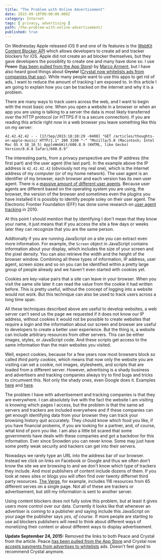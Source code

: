 ```yaml
---
title: "The Problem with Online Advertisement"
date: 2015-09-18T00:00:00.000Z
category: Internet
tags: [ privacy, advertising ]
path: /the-problem-with-online-advertisement/
published: true
---
```


On Wednesday Apple released iOS 9 and one of its features is the [WebKit Content Blocker API](https://www.webkit.org/blog/3476/content-blockers-first-look/) which allows developers to create ad and tracker blockers for iOS. Apple did not create an ad blocker themselves, but they gave developers the possiblity to create one and many have done so. I use <del>Peace</del> ([has been pulled from the App Store](http://www.marco.org/2015/09/18/just-doesnt-feel-good)) by [Marco Arment](http://marco.org), but I have also heard good things about <del>Crystal</del> ([Crystal now whitelists ads from companies that pay](http://www.wsj.com/articles/propelled-by-apple-ad-blocking-cottage-industry-emerges-1443115929)). While many people want to use this apps to get rid of ads, I want to reduce the amount of tracking I am exposed to. In this article I am going to explain how you can be tracked on the internet and why it is a problem.

There are many ways to track users across the web, and I want to begin with the most basic one. When you open a website in a browser or when an app you are using is talking to a server the data is most likely transferred over the HTTP protocol (or HTTPS if it is a secure connection). If you are reading this article right now in a web browser you leave something like this on my server:

```
42.42.42.42 - - [17/Sep/2015:18:10:29 -0400] "GET /articles/thoughts-on-apple-music/ HTTP/1.1" 200 3190 "-" "Mozilla/5.0 (Macintosh; Intel Mac OS X 10_10_5) AppleWebKit/600.8.9 (KHTML, like Gecko) Version/8.0.8 Safari/600.8.9"
```

The interesting parts, from a privacy perspective are the IP address (the first part) and the user agent (the last part).  In the example above the IP address is `42.42.42.42` (obviously not my real one), which is the internet address of my computer (or of my home network). The user agent is an identifier of my browser, each browser and each version has its own user agent. There is a [massive amount of different user agents](http://useragentstring.com/pages/useragentstring.php). Because user agents are different based on the operating system you are using, the browser, the version of the browser and sometimes even the plugins you have installed it is possibly to identify people soley on their user agent. The Electronic Frontier Foundation (EFF) has done some research on [user agent tracking](https://www.eff.org/deeplinks/2010/01/tracking-by-user-agent) in 2010.

At this point I should mention that by identifying I don't mean that they know your name, it just means that if you access the site a few days or weeks later they can recognize that you are the same person.

Addtionally if you are running JavaScript on a site you can extract even more information. For example, the `Screen` object in JavaScript contains information about your display, which includes the size of your screen and the pixel density. You can also retrieve the width and the height of the browser window. Combining all these types of information, IP address, user agent, screen sizes and so on you can be identified within a pretty large group of people already and we haven't even started with cookies yet.

Cookies are key-value pairs that a site can leave in your browser. When you visit the same site later it can read the value from the cookie it had written before. This is pretty useful, without the concept of logging into a website would not work. But this technique can also be used to track users across a long time span.

All these techniques described above are useful to develop websites, a web server can't send us the page we requested if it does not know our IP address, without cookies it would not be possible to create websites that require a login and the information about our screen and browser are useful to developers to create a better user experience. But the thing is, a website can include arbitrary resources from other servers. This can be either images, styles, or JavaScript code. And these scripts get access to the same information than the main websites you visited.

Well, expect cookies, because for a few years now most browsers block so called *third party cookies*, which means that now only the website you are visiting can set a cookie, not images, stylesheets, and scripts that are loaded from a different server. However, advertising is a shady business and advertisers and tracking companies always try to find bugs and tricks to circumvent this. Not only the shady ones, even Google does it. Examples [here](http://9to5mac.com/2012/02/17/google-reportedly-forcing-advertising-cookies-upon-iphone-users-regardless-of-safari-privacy-settings/) and [here](http://www.rimmkaufman.com/blog/how-redirectors-solve-the-third-party-cookie-problem/24032011/).

The problem I have with advertisement and tracking companies is that they are everywhere. I can absolutely live with the fact the website I am visiting is knowing which pages I access, but the problem is that the same ad servers and trackers are included everywhere and if these companies can get enough identifying data from your browser they can track your browsing history quit accurately. They chould know which food you like, if you have financial probems, if you are looking for a partner, and, of course, what kind of porn you like. I am also a little bit scared that some governments have deals with these companies and got a backdoor for this information. Ever since Snowden you can never know. Some may just have some pretty weak security and hackers can get into their servers.

Nowadays we rarely type an URL into the address bar of our browser. Instead we click on links on Facebook or Google and thus we often don't know the site we are browsing to and we don't know which type of trackers they include. And most publishers of content include dozens of them. If you look at news sites or blogs you will often find over twenty differnet third party resources. [The Verge](http://theverge.com), for example, includes 116 resources from 65 different serves on a single page. Not all of these are trackers or advertisement, but still my information is sent to another server.

Using content blockers does not fully solve this problem, but at least it gives users more control over our data. Currently it looks like that whenever an advertiser is coming to a publisher and saying include this JavaScript on your page the publisher says *yes, of course.* If more people are starting to use ad blockers publishers will need to think about different ways of monetizing their content or about different ways to display advertisement.

**Update September 24, 2015:**
Removed the links to both Peace and Crystal from the article. Peace [has been pulled from the App Store](http://www.marco.org/2015/09/18/just-doesnt-feel-good) and Crystal now [accepts payments from advertises to whitelists](http://www.wsj.com/articles/propelled-by-apple-ad-blocking-cottage-industry-emerges-1443115929) ads. Doesn't feel good to recommend Crystal anymore.
